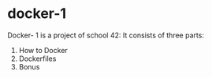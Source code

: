 # docker-1

Docker- 1 is a project of school 42: 
It consists of three parts:
1. How to Docker
2. Dockerfiles
3. Bonus
